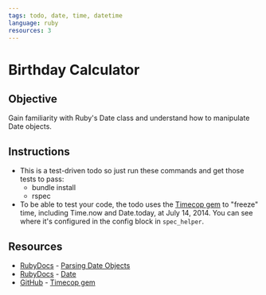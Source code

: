 ```yaml
---
tags: todo, date, time, datetime
language: ruby
resources: 3
---
```


# Birthday Calculator

## Objective

Gain familiarity with Ruby's Date class and understand how to manipulate Date objects.

## Instructions
* This is a test-driven todo so just run these commands and get those tests to pass:
  * bundle install
  * rspec
* To be able to test your code, the todo uses the [Timecop gem](https://github.com/travisjeffery/timecop) to "freeze" time, including Time.now and Date.today, at July 14, 2014. You can see where it's configured in the config block in `spec_helper`.

## Resources 
* [RubyDocs](http://ruby-doc.org/) - [Parsing Date Objects](http://ruby-doc.org/stdlib-2.1.1/libdoc/date/rdoc/Date.html#method-c-parse)
* [RubyDocs](http://ruby-doc.org/) - [Date](http://ruby-doc.org/stdlib-2.1.1/libdoc/date/rdoc/Date.html)
* [GitHub](https://github.com/) - [Timecop gem](https://github.com/travisjeffery/timecop)
